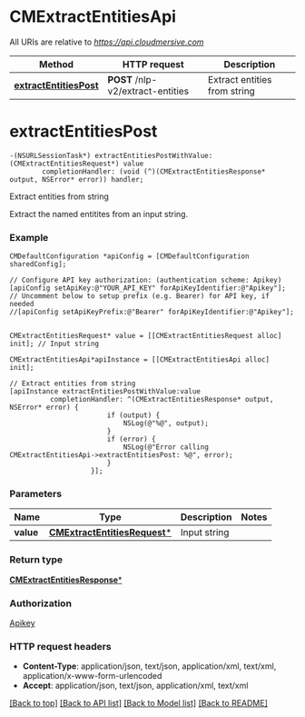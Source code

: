 # CMExtractEntitiesApi

All URIs are relative to *https://api.cloudmersive.com*

Method | HTTP request | Description
------------- | ------------- | -------------
[**extractEntitiesPost**](CMExtractEntitiesApi.md#extractentitiespost) | **POST** /nlp-v2/extract-entities | Extract entities from string


# **extractEntitiesPost**
```objc
-(NSURLSessionTask*) extractEntitiesPostWithValue: (CMExtractEntitiesRequest*) value
        completionHandler: (void (^)(CMExtractEntitiesResponse* output, NSError* error)) handler;
```

Extract entities from string

Extract the named entitites from an input string.

### Example 
```objc
CMDefaultConfiguration *apiConfig = [CMDefaultConfiguration sharedConfig];

// Configure API key authorization: (authentication scheme: Apikey)
[apiConfig setApiKey:@"YOUR_API_KEY" forApiKeyIdentifier:@"Apikey"];
// Uncomment below to setup prefix (e.g. Bearer) for API key, if needed
//[apiConfig setApiKeyPrefix:@"Bearer" forApiKeyIdentifier:@"Apikey"];


CMExtractEntitiesRequest* value = [[CMExtractEntitiesRequest alloc] init]; // Input string

CMExtractEntitiesApi*apiInstance = [[CMExtractEntitiesApi alloc] init];

// Extract entities from string
[apiInstance extractEntitiesPostWithValue:value
          completionHandler: ^(CMExtractEntitiesResponse* output, NSError* error) {
                        if (output) {
                            NSLog(@"%@", output);
                        }
                        if (error) {
                            NSLog(@"Error calling CMExtractEntitiesApi->extractEntitiesPost: %@", error);
                        }
                    }];
```

### Parameters

Name | Type | Description  | Notes
------------- | ------------- | ------------- | -------------
 **value** | [**CMExtractEntitiesRequest***](CMExtractEntitiesRequest.md)| Input string | 

### Return type

[**CMExtractEntitiesResponse***](CMExtractEntitiesResponse.md)

### Authorization

[Apikey](../README.md#Apikey)

### HTTP request headers

 - **Content-Type**: application/json, text/json, application/xml, text/xml, application/x-www-form-urlencoded
 - **Accept**: application/json, text/json, application/xml, text/xml

[[Back to top]](#) [[Back to API list]](../README.md#documentation-for-api-endpoints) [[Back to Model list]](../README.md#documentation-for-models) [[Back to README]](../README.md)


